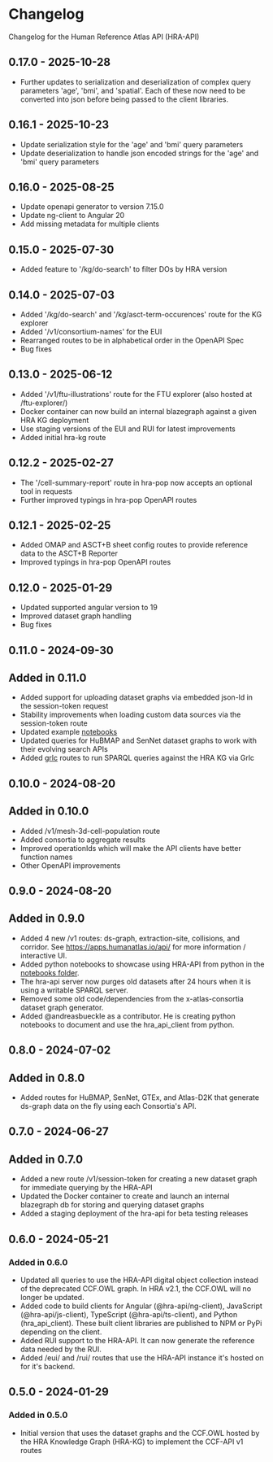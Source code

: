# Changelog

Changelog for the Human Reference Atlas API (HRA-API)

## 0.17.0 - 2025-10-28
- Further updates to serialization and deserialization of complex query parameters 'age', 'bmi', and 'spatial'.
  Each of these now need to be converted into json before being passed to the client libraries.

## 0.16.1 - 2025-10-23
- Update serialization style for the 'age' and 'bmi' query parameters
- Update deserialization to handle json encoded strings for the 'age' and 'bmi' query parameters

## 0.16.0 - 2025-08-25
- Update openapi generator to version 7.15.0
- Update ng-client to Angular 20
- Add missing metadata for multiple clients

## 0.15.0 - 2025-07-30
- Added feature to '/kg/do-search' to filter DOs by HRA version

## 0.14.0 - 2025-07-03
- Added '/kg/do-search' and '/kg/asct-term-occurences' route for the KG explorer
- Added '/v1/consortium-names' for the EUI
- Rearranged routes to be in alphabetical order in the OpenAPI Spec
- Bug fixes

## 0.13.0 - 2025-06-12

- Added '/v1/ftu-illustrations' route for the FTU explorer (also hosted at /ftu-explorer/)
- Docker container can now build an internal blazegraph against a given HRA KG deployment
- Use staging versions of the EUI and RUI for latest improvements
- Added initial hra-kg route

## 0.12.2 - 2025-02-27

- The '/cell-summary-report' route in hra-pop now accepts an optional tool in requests
- Further improved typings in hra-pop OpenAPI routes

## 0.12.1 - 2025-02-25

- Added OMAP and ASCT+B sheet config routes to provide reference data to the ASCT+B Reporter
- Improved typings in hra-pop OpenAPI routes

## 0.12.0 - 2025-01-29

- Updated supported angular version to 19
- Improved dataset graph handling
- Bug fixes

## 0.11.0 - 2024-09-30

## Added in 0.11.0

- Added support for uploading dataset graphs via embedded json-ld in the session-token request
- Stability improvements when loading custom data sources via the session-token route
- Updated example [notebooks](https://github.com/x-atlas-consortia/hra-api/tree/main/notebooks)
- Updated queries for HuBMAP and SenNet dataset graphs to work with their evolving search APIs
- Added [grlc](https://apps.humanatlas.io/api/grlc/) routes to run SPARQL queries against the HRA KG via Grlc

## 0.10.0 - 2024-08-20

## Added in 0.10.0

- Added /v1/mesh-3d-cell-population route
- Added consortia to aggregate results
- Improved operationIds which will make the API clients have better function names
- Other OpenAPI improvements

## 0.9.0 - 2024-08-20

## Added in 0.9.0

- Added 4 new /v1 routes: ds-graph, extraction-site, collisions, and corridor. See <https://apps.humanatlas.io/api/> for more information / interactive UI.
- Added python notebooks to showcase using HRA-API from python in the [notebooks folder](https://github.com/x-atlas-consortia/hra-api/tree/main/notebooks).
- The hra-api server now purges old datasets after 24 hours when it is using a writable SPARQL server.
- Removed some old code/dependencies from the x-atlas-consortia dataset graph generator.
- Added @andreasbueckle as a contributor. He is creating python notebooks to document and use the hra_api_client from python.

## 0.8.0 - 2024-07-02

## Added in 0.8.0

- Added routes for HuBMAP, SenNet, GTEx, and Atlas-D2K that generate ds-graph data on the fly using each Consortia's API.

## 0.7.0 - 2024-06-27

## Added in 0.7.0

- Added a new route /v1/session-token for creating a new dataset graph for immediate querying by the HRA-API
- Updated the Docker container to create and launch an internal blazegraph db for storing and querying dataset graphs
- Added a staging deployment of the hra-api for beta testing releases

## 0.6.0 - 2024-05-21

### Added in 0.6.0

- Updated all queries to use the HRA-API digital object collection instead of the deprecated CCF.OWL graph. In HRA v2.1, the CCF.OWL will no longer be updated.
- Added code to build clients for Angular (@hra-api/ng-client), JavaScript (@hra-api/js-client), TypeScript (@hra-api/ts-client), and Python (hra_api_client). These built client libraries are published to NPM or PyPi depending on the client.
- Added RUI support to the HRA-API. It can now generate the reference data needed by the RUI.
- Added /eui/ and /rui/ routes that use the HRA-API instance it's hosted on for it's backend.

## 0.5.0 - 2024-01-29

### Added in 0.5.0

- Initial version that uses the dataset graphs and the CCF.OWL hosted by the HRA Knowledge Graph (HRA-KG) to implement the CCF-API v1 routes
